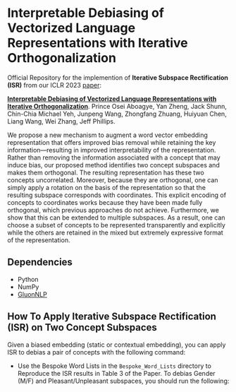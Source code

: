 # Interpretable Debiasing of Vectorized Language Representations with Iterative Orthogonalization

Official Repository for the implemention of **Iterative Subspace Rectification (ISR)** from our ICLR 2023 [paper](https://openreview.net/pdf?id=TkQ1sxd9P4):

[**Interpretable Debiasing of Vectorized Language Representations with Iterative Orthogonalization**](https://openreview.net/pdf?id=TkQ1sxd9P4). Prince Osei Aboagye, Yan Zheng, Jack Shunn, Chin-Chia Michael Yeh, Junpeng Wang, Zhongfang Zhuang, Huiyuan Chen, Liang Wang, Wei Zhang, Jeff Phillips.


We propose a new mechanism to augment a word vector embedding representation that offers improved bias removal while retaining the key information—resulting in improved interpretability of the representation. Rather than removing the information associated with a concept that may induce bias, our proposed method identifies two concept subspaces and makes them orthogonal. The resulting representation has these two concepts uncorrelated. Moreover, because they are orthogonal, one can simply apply a rotation on the basis of the representation so that the resulting subspace corresponds with coordinates. This explicit encoding of concepts to coordinates works because they have been made fully orthogonal, which previous approaches do not achieve. Furthermore, we show that this can be extended to multiple subspaces. As a result, one can choose a subset of concepts to be represented transparently and explicitly while the others are retained in the mixed but extremely expressive format of the representation.

## Dependencies

* Python 
* NumPy 
* [GluonNLP](https://nlp.gluon.ai/install/install-more.html)

## How To Apply Iterative Subspace Rectification (ISR) on Two Concept Subspaces

Given a biased embedding (static or contextual embedding), you can apply ISR to debias a pair of concepts with the following command:

* Use the Bespoke Word Lists in the ```Bespoke_Word_Lists``` directory to Reproduce the ISR results in Table 3 of the Paper. To debias Gender (M/F)  and Pleasant/Unpleasant subspaces, you should run the following:
